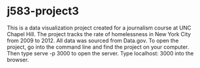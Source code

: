 # j583-project3
This is a data visualization project created for a journalism course at UNC Chapel Hill. The project tracks the rate of homelessness in New York City from 2009 to 2012. All data was sourced from Data.gov. 
To open the project, go into the command line and find the project on your computer. Then type serve -p 3000 to open the server. Type localhost: 3000 into the browser.
